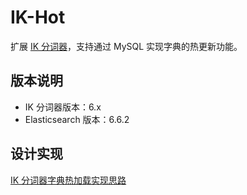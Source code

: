 # IK-Hot

扩展 [IK 分词器](https://github.com/medcl/elasticsearch-analysis-ik)，支持通过 MySQL 实现字典的热更新功能。

## 版本说明

* IK 分词器版本：6.x
* Elasticsearch 版本：6.6.2

## 设计实现

[IK 分词器字典热加载实现思路](https://mp.weixin.qq.com/s?__biz=MzU1OTgyMDc3Mg==&mid=2247484636&idx=1&sn=90d409086b947397e752c71e2e25b6e2&chksm=fc103e57cb67b74186656c6e8667408b9d538d40b65970a35e1e03b5ffd97aead5a026a7dc90&token=1175739663&lang=zh_CN#rd)
